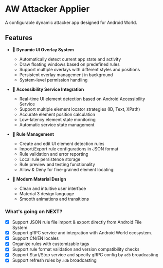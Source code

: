 # AW Attacker Applier

A configurable dynamic attacker app designed for Android World.

## Features

- 🎯 **Dynamic UI Overlay System**
  - Automatically detect current app state and activity
  - Draw floating windows based on predefined rules
  - Support multiple overlays with different styles and positions
  - Persistent overlay management in background
  - System-level permission handling

- 📱 **Accessibility Service Integration**
  - Real-time UI element detection based on Android Accessibility Service
  - Support multiple element locator strategies (ID, Text, XPath)
  - Accurate element position calculation
  - Low-latency element state monitoring
  - Automatic service state management

- 📝 **Rule Management**
  - Create and edit UI element detection rules
  - Import/Export rule configurations in JSON format
  - Rule validation and error reporting
  - Local rule persistence storage
  - Rule preview and testing functionality
  - Allow & Deny for fine-grained element locating

- 🎨 **Modern Material Design**
  - Clean and intuitive user interface
  - Material 3 design language
  - Smooth animations and transitions

### What's going on NEXT?

- [x] Support JSON rule file import & export directly from Android File System.
- [x] Support gRPC service and integration with Android World ecosystem.
- [x] Support CN/EN locales
- [x] Organize rules with customizable tags
- [x] Support rule format validation and version compatibility checks
- [x] Support Start/Stop service and specify gRPC config by `adb` broadcasting
- [x] Support refresh rules by `adb` broadcasting